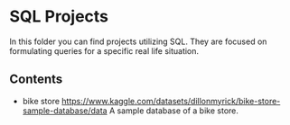 # SQL Projects
In this folder you can find projects utilizing SQL. They are focused on formulating queries for a specific real life situation.

## Contents
* bike store
https://www.kaggle.com/datasets/dillonmyrick/bike-store-sample-database/data
A sample database of a bike store.
